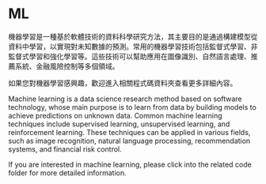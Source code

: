 # ML

機器學習是一種基於軟體技術的資料科學研究方法，其主要目的是通過構建模型從資料中學習，以實現對未知數據的預測。常用的機器學習技術包括監督式學習、非監督式學習和強化學習等。這些技術可以幫助應用在圖像識別、自然語言處理、推薦系統、金融風險控制等多個領域。

如果您對機器學習感興趣，歡迎進入相關程式碼資料夾查看更多詳細內容。

Machine learning is a data science research method based on software technology, whose main purpose is to learn from data by building models to achieve predictions on unknown data. Common machine learning techniques include supervised learning, unsupervised learning, and reinforcement learning. These techniques can be applied in various fields, such as image recognition, natural language processing, recommendation systems, and financial risk control.

If you are interested in machine learning, please click into the related code folder for more detailed information.

